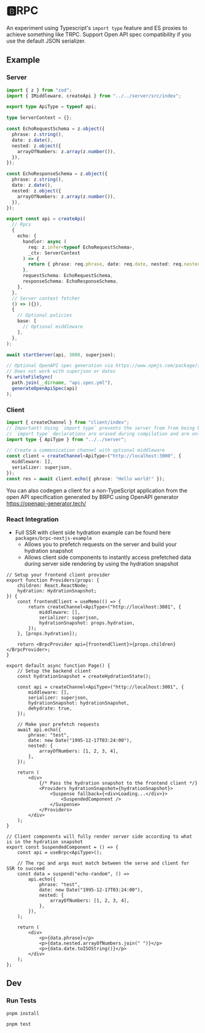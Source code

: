 # 🅱️RPC

An experiment using Typescript's `import type` feature and ES proxies to achieve something like TRPC. Support Open API spec compatibility if you use the default JSON serializer.

## Example

### Server

```ts
import { z } from "zod";
import { IMiddleware, createApi } from "../../server/src/index";

export type ApiType = typeof api;

type ServerContext = {};

const EchoRequestSchema = z.object({
  phrase: z.string(),
  date: z.date(),
  nested: z.object({
    arrayOfNumbers: z.array(z.number()),
  }),
});

const EchoResponseSchema = z.object({
  phrase: z.string(),
  date: z.date(),
  nested: z.object({
    arrayOfNumbers: z.array(z.number()),
  }),
});

export const api = createApi(
  // Rpcs
  {
    echo: {
      handler: async (
        req: z.infer<typeof EchoRequestSchema>,
        _ctx: ServerContext
      ) => {
        return { phrase: req.phrase, date: req.date, nested: req.nested };
      },
      requestSchema: EchoRequestSchema,
      responseSchema: EchoResponseSchema,
    },
  },
  // Server context fetcher
  () => ({}),
  {
    // Optional policies
    base: [
      // Optional middleware
    ],
  },
);

await startServer(api, 3000, superjson);

// Optional OpenAPI spec generation via https://www.npmjs.com/package/zod-to-json-schema
// Does not work with superjson or dates
fs.writeFileSync(
  path.join(__dirname, "api.spec.yml"),
  generateOpenApiSpec(api)
);
```

### Client

```ts
import { createChannel } from "client/index";
// Important! Using `import type` prevents the server from from being bundled with the client
// `import type` declarations are erased during compilation and are only used for static analysis
import type { ApiType } from "../../server";

// Create a communication channel with optional middleware
const client = createChannel<ApiType>("http://localhost:3000", {
  middleware: [],
  serializer: superjson,
});
const res = await client.echo({ phrase: "Hello world!" });
```

You can also codegen a client for a non-TypeScript application from the open API specification generated by BRPC using OpenAPI generator https://openapi-generator.tech/

### React Integration

- Full SSR with client side hydration example can be found here `packages/brpc-nextjs-example`
  - Allows you to prefetch requests on the server and build your hydration snapshot
  - Allows client side components to instantly access prefetched data during server side rendering by using the hydration snapshot


```tsx
// Setup your frontend client provider
export function Providers(props: {
	children: React.ReactNode;
	hydration: HydrationSnapshot;
}) {
	const frontendClient = useMemo(() => {
		return createChannel<ApiType>("http://localhost:3001", {
			middleware: [],
			serializer: superjson,
			hydrationSnapshot: props.hydration,
		});
	}, [props.hydration]);

	return <BrpcProvider api={frontendClient}>{props.children}</BrpcProvider>;
}
```

```tsx
export default async function Page() {
	// Setup the backend client
	const hydrationSnapshot = createHydrationState();

	const api = createChannel<ApiType>("http://localhost:3001", {
		middleware: [],
		serializer: superjson,
		hydrationSnapshot: hydrationSnapshot,
		dehydrate: true,
	});

	// Make your prefetch requests
	await api.echo({
		phrase: "test",
		date: new Date("1995-12-17T03:24:00"),
		nested: {
			arrayOfNumbers: [1, 2, 3, 4],
		},
	});

	return (
		<div>
			{/* Pass the hydration snapshot to the frontend client */}
			<Providers hydrationSnapshot={hydrationSnapshot}>
				<Suspense fallback={<div>Loading...</div>}>
					<SuspendedComponent />
				</Suspense>
			</Providers>
		</div>
	);
}
```

```tsx
// Client components will fully render server side according to what is in the hydration snapshot
export const SuspendedComponent = () => {
	const api = useBrpc<ApiType>();

	// The rpc and args must match between the serve and client for SSR to succeed
	const data = suspend("echo-random", () =>
		api.echo({
			phrase: "test",
			date: new Date("1995-12-17T03:24:00"),
			nested: {
				arrayOfNumbers: [1, 2, 3, 4],
			},
		}),
	);

	return (
		<div>
			<p>{data.phrase}</p>
			<p>{data.nested.arrayOfNumbers.join(" ")}</p>
			<p>{data.date.toISOString()}</p>
		</div>
	);
};
```

## Dev

### Run Tests

`pnpm install`

`pnpm test`
